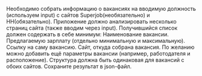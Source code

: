 Необходимо собрать информацию о вакансиях на вводимую должность (используем input) с сайтов Superjob(необязательно) и HH(обязательно). Приложение должно анализировать несколько страниц сайта (также вводим через input). Получившийся список должен содержать в себе минимум:
Наименование вакансии.
Предлагаемую зарплату (отдельно минимальную и максимальную).
Ссылку на саму вакансию.
Сайт, откуда собрана вакансия.
По желанию можно добавить ещё параметры вакансии (например, работодателя и расположение). 
Структура должна быть одинаковая для вакансий с обоих сайтов. 
Сохраните результат в json-файл.
